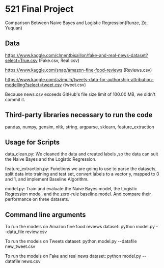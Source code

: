 # 521 Final Project
Comparison Between Naive Bayes and Logistic Regression(Runze, Ze, Yuquan)

## Data
https://www.kaggle.com/clmentbisaillon/fake-and-real-news-dataset?select=True.csv
  (Fake.csv, Real.csv)

https://www.kaggle.com/snap/amazon-fine-food-reviews
  (Reviews.csv)

https://www.kaggle.com/azimulh/tweets-data-for-authorship-attribution-modelling?select=tweet.csv
  (tweet.csv)

Because news.csv exceeds GitHub's file size limit of 100.00 MB, we didn't commit it.

## Third-party libraries necessary to run the code
pandas, numpy, gensim, nltk, string, argparse, sklearn, feature_extraction

## Usage for Scripts
data_clean.py: We cleaned the data and created labels ,so the data can suit the Naive Bayes and the Logistic Regression. 

feature_extraction.py: Functions we are going to use to parse the datasets, split data into training and test set, convert labels to a vector y, mapped to 0 and 1, and implement Baseline Algorithm.

model.py: Train and evaluate the Naive Bayes model, the Logistic Regression model, and the zero-rule baseline model. And compare their performance on three datasets. 

## Command line arguments
To run the models on Amazon fine food reviews dataset: python model.py --data_file review.csv 

To run the models on Tweets dataset: python model.py --datafile new_tweet.csv

To run the models on Fake and real news dataset: python model.py --datafile news.csv

